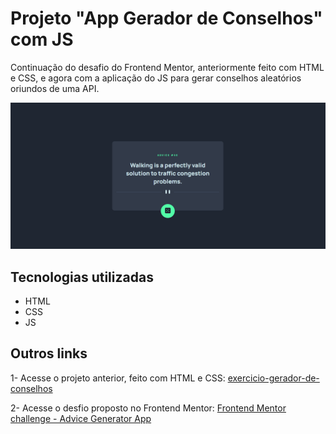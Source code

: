 # Projeto "App Gerador de Conselhos" com JS
Continuação do desafio do Frontend Mentor, anteriormente feito com HTML e CSS, e agora com a aplicação do JS para gerar conselhos aleatórios oriundos de uma API.

<img src="./src/videos/app-gerador-de-conselhos.gif" alt="gif da tela inicial do projeto App Gerador de Conselhos">

## Tecnologias utilizadas
- HTML
- CSS
- JS

## Outros links
1- Acesse o projeto anterior, feito com HTML e CSS:
[exercicio-gerador-de-conselhos](https://github.com/repavan/exercicio-css-avancado-flexbox/tree/34779314379b745b409224da8a04dfd6d88dc48c/exercicio-gerador-de-conselhos)

2- Acesse o desfio proposto no Frontend Mentor:
[Frontend Mentor challenge - Advice Generator App](https://www.frontendmentor.io/challenges/advice-generator-app-QdUG-13db)
